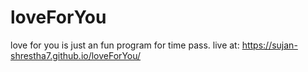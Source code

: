 # loveForYou

love for you is just an fun program for time pass. 
live at: https://sujan-shrestha7.github.io/loveForYou/

